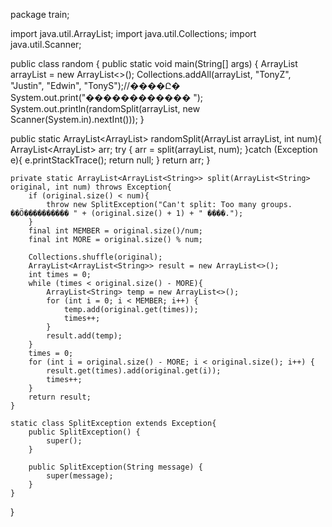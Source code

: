 
package train;

import java.util.ArrayList;
import java.util.Collections;
import java.util.Scanner;

public class random {
    public static void main(String[] args) {
        ArrayList<String> arrayList = new ArrayList<>();
        Collections.addAll(arrayList, "TonyZ",   "Justin", "Edwin",  "TonyS");//����Ը�
        System.out.print("������������ ");
        System.out.println(randomSplit(arrayList, new Scanner(System.in).nextInt()));
    }

public static ArrayList<ArrayList<String>> randomSplit(ArrayList<String> arrayList, int num){
        ArrayList<ArrayList<String>> arr;
        try {
            arr = split(arrayList, num);
        }catch (Exception e){
            e.printStackTrace();
            return null;
        }
        return arr;
    }

    private static ArrayList<ArrayList<String>> split(ArrayList<String> original, int num) throws Exception{
        if (original.size() < num){
            throw new SplitException("Can't split: Too many groups. ��Ӧ���������� " + (original.size() + 1) + " ����.");
        }
        final int MEMBER = original.size()/num;
        final int MORE = original.size() % num;

        Collections.shuffle(original);
        ArrayList<ArrayList<String>> result = new ArrayList<>();
        int times = 0;
        while (times < original.size() - MORE){
            ArrayList<String> temp = new ArrayList<>();
            for (int i = 0; i < MEMBER; i++) {
                temp.add(original.get(times));
                times++;
            }
            result.add(temp);
        }
        times = 0;
        for (int i = original.size() - MORE; i < original.size(); i++) {
            result.get(times).add(original.get(i));
            times++;
        }
        return result;
    }

    static class SplitException extends Exception{
        public SplitException() {
            super();
        }

        public SplitException(String message) {
            super(message);
        }
    }
}